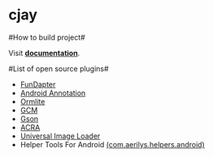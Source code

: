 cjay
====

#How to build project#

Visit [**documentation**](https://github.com/tieubao/cjay/wiki/How-to-build-project).

#List of open source plugins#

* [FunDapter](https://github.com/amigold/FunDapter)
* [Android Annotation](https://github.com/excilys/androidannotations/)
* [Ormlite](https://github.com/j256/ormlite-android)
* [GCM](http://developer.android.com/google/gcm/index.html)
* [Gson](https://code.google.com/p/google-gson/)
* [ACRA](https://github.com/ACRA/acra)
* [Universal Image Loader](https://github.com/nostra13/Android-Universal-Image-Loader)
* Helper Tools For Android [(com.aerilys.helpers.android)](https://github.com/Neferetheka/Helper-Tools-for-Android)

